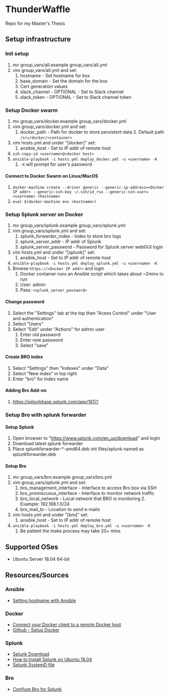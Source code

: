 # ThunderWaffle

Repo for my Master's Thesis

## Setup infrastructure

### Init setup

1. mv group_vars/all.example group_vars/all.yml
1. vim group_vars/all.yml and set:
    1. hostname - Set hostname for box
    1. base_domain - Set the domain for the box
    1. Cert generation values
    1. slack_channel - OPTIONAL - Set to Slack channel
    1. slack_token - OPTIONAL - Set to Slack channel token

### Setup Docker swarm

1. mv group_vars/docker.example group_vars/docker.yml
1. vim group_vars/docker.yml and set:
    1. docker_path - Path for docker to store persistent data
        2. Default path `/srv/docker/<container>`
1. vim hosts.yml and under "[docker]" set:
    1. ansible_host - Set to IP addr of remote host
1. `ssh-copy-id <username>@<docker host>`
1. `ansible-playbook -i hosts.yml deploy_docker.yml -u <username> -K`
    1. `-K` will prompt for user's password

#### Connect to Docker Swarm on Linux/MacOS

1. `docker-machine create --driver generic --generic-ip-address=<Docker IP addr> --generic-ssh-key ~/.ssh/id_rsa --generic-ssh-user=<username> <hostname>`
1. `eval $(docker-machine env <hostname>)`

### Setup Splunk server on Docker

1. mv group_vars/splunk.example group_vars/splunk.yml
1. vim group_vars/splunk.yml and set:
    1. splunk_forwarder_index - Index to store bro logs
    1. splunk_server_addr - IP addr of Splunk
    1. splunk_server_password - Password for Splunk server webGUI login
1. vim hosts.yml and under "[splunk]" set:
    1. ansible_host - Set to IP addr of remote host
1. `ansible-playbook -i hosts.yml deploy_splunk.yml -u <username> -K`
1. Browse `https://<Docker IP addr>` and login
    1. Docker container runs an Ansible script which takes about ~2mins to run
    1. User: admin
    1. Pass: `<splunk_server_password>`

#### Change password

1. Select the "Settings" tab at the top then "Acess Control" under "User and authentication"
1. Select "Users"
1. Select "Edit" under "Actions" for admin user
    1. Enter old password
    1. Enter new password
    1. Select "save"

#### Create BRO index

1. Select "Settings" then "Indexes" under "Data"
1. Select "New index" in top right
1. Enter "bro" for Index name

#### Adding Bro Add-on

1. https://splunkbase.splunk.com/app/1617/

### Setup Bro with splunk forwarder

#### Setup Splunk

1. Open browser to "https://www.splunk.com/en_us/download" and login
1. Download latest splunk forwarder
1. Place splunkforwarder-*-amd64.deb inti files/splunk named as splunkforwarder.deb

#### Setup Bro

1. mv group_vars/bro.example group_vars/bro.yml
1. vim group_vars/splunk.yml and set:
    1. bro_management_interface - Interface to access Bro box via SSH
    1. bro_promiscuous_interface - Interface to monitor network traffic
    1. bro_local_network - Local network that BRO is monitoring
        2. Example: 192.168.1.0/24
    1. bro_mail_to - Location to send e-mails
1. vim hosts.yml and under "[bro]" set:
    1. ansible_host - Set to IP addr of remote host
1. `ansible-playbook -i hosts.yml deploy_bro.yml -u <username> -K`
    1. Be patient the make process may take 20+ mins

## Supported OSes

* Ubuntu Server 18.04 64-bit

## Resources/Sources

### Ansible

* [Setting hostname with Ansible](http://derpturkey.com/setting-host-with-ansible-in-ubuntu/)

### Docker

* [Connect your Docker client to a remote Docker host](https://www.kevinkuszyk.com/2016/11/28/connect-your-docker-client-to-a-remote-docker-host/)
* [Github - Setup Docker](https://raw.githubusercontent.com/CptOfEvilMinions/GuardiansOfTheNetwork/master/Setup/roles/docker/setup_docker.yml)

### Splunk

* [Splunk Download](https://www.splunk.com/en_us/download)
* [How to Install Splunk on Ubuntu 18.04](https://linoxide.com/linux-how-to/install-splunk-ubuntu/)
* [Splunk SystemD file](https://answers.splunk.com/answers/59662/is-there-a-systemd-unit-file-for-splunk.html)

### Bro

* [Confiure Bro for Splunk](https://undercoverelephant.info/2018/02/07/configuring-bro-for-splunk/)